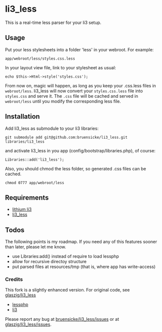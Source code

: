 # li3_less

This is a real-time less parser for your li3 setup.

## Usage

Put your less stylesheets into a folder 'less' in your webroot. For example:  

	app/webroot/less/styles.css.less

In your layout view file, link to your stylesheet as usual:  

	echo $this->Html->style('styles.css');

From now on, magic will happen, as long as you keep your .css.less files in `webroot/less`.
li3_less will now convert your `styles.css.less` file into `styles.css` and serve it.
The `.css` file will be cached and served in `webroot/less` until you modify the corresponding less file.

## Installation

Add li3_less as submodule to your li3 libraries:

	git submodule add git@github.com:bruensicke/li3_less.git libraries/li3_less

and activate li3_less in you app (config/bootstrap/libraries.php), of course:

	Libraries::add('li3_less');

Also, you should chmod the less folder, so generated .css files can be cached.

	chmod 0777 app/webroot/less

## Requirements

- [lithium li3](https://github.com/UnionOfRAD/lithium)
- [li3_less](https://github.com/bruensicke/li3_less)


## Todos

The following points is my roadmap. If you need any of this features sooner than later, please let me know.

- use Libraries:add() instead of require to load lessphp
- allow for recursive directoy structure
- put parsed files at resources/tmp (that is, where app has write-access)

### Credits

This fork is a slightly enhanced version. 
For original code, see [glaszig/li3_less](https://github.com/glaszig/li3_less)

- [lessphp](http://leafo.net/lessphp/)
- [li3](http://www.lithify.me)

Please report any bug at [bruensicke/li3_less/issues](https://github.com/bruensicke/li3_less/issues) or at [glaszig/li3_less/issues](https://github.com/glaszig/li3_less).